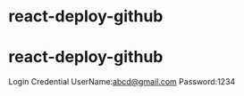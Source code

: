 ﻿# react-deploy-github
# react-deploy-github

Login Credential 
UserName:abcd@gmail.com
Password:1234

